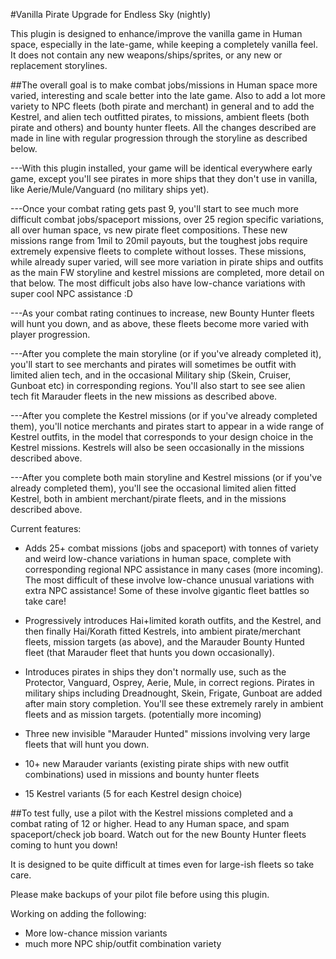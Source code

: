 #Vanilla Pirate Upgrade for Endless Sky (nightly)

This plugin is designed to enhance/improve the vanilla game in Human space, especially in the late-game, while keeping a completely vanilla feel. It does not contain any new weapons/ships/sprites, or any new or replacement storylines. 

##The overall goal is to make combat jobs/missions in Human space more varied, interesting and scale better into the late game. Also to add a lot more variety to NPC fleets (both pirate and merchant) in general and to add the Kestrel, and alien tech outfitted pirates, to missions, ambient fleets (both pirate and others) and bounty hunter fleets. All the changes described are made in line with regular progression through the storyline as described below.

---With this plugin installed, your game will be identical everywhere early game, except you'll see pirates in more ships that they don't use in vanilla, like Aerie/Mule/Vanguard (no military ships yet).

---Once your combat rating gets past 9, you'll start to see much more difficult combat jobs/spaceport missions, over 25 region specific variations, all over human space, vs new pirate fleet compositions. These new missions range from 1mil to 20mil payouts, but the toughest jobs require extremely expensive fleets to complete without losses. These missions, while already super varied, will see more variation in pirate ships and outfits as the main FW storyline and kestrel missions are completed, more detail on that below. The most difficult jobs also have low-chance variations with super cool NPC assistance :D

---As your combat rating continues to increase, new Bounty Hunter fleets will hunt you down, and as above, these fleets become more varied with player progression.

---After you complete the main storyline (or if you've already completed it), you'll start to see merchants and pirates will sometimes be outfit with limited alien tech, and in the occasional Military ship (Skein, Cruiser, Gunboat etc) in corresponding regions. You'll also start to see see alien tech fit Marauder fleets in the new missions as described above.

---After you complete the Kestrel missions (or if you've already completed them), you'll notice merchants and pirates start to appear in a wide range of Kestrel outfits, in the model that corresponds to your design choice in the Kestrel missions. Kestrels will also be seen occasionally in the missions described above.

---After you complete both main storyline and Kestrel missions (or if you've already completed them), you'll see the occasional limited alien fitted Kestrel, both in ambient merchant/pirate fleets, and in the missions described above.




Current features:

- Adds 25+ combat missions (jobs and spaceport) with tonnes of variety and weird low-chance variations in human space, complete with corresponding regional NPC assistance in many cases (more incoming). The most difficult of these involve low-chance unusual variations with extra NPC assistance! Some of these involve gigantic fleet battles so take care!

- Progressively introduces Hai+limited korath outfits, and the Kestrel, and then finally Hai/Korath fitted Kestrels, into ambient pirate/merchant fleets, mission targets (as above), and the Marauder Bounty Hunted fleet (that Marauder fleet that hunts you down occasionally).

- Introduces pirates in ships they don't normally use, such as the Protector, Vanguard, Osprey, Aerie, Mule, in correct regions. Pirates in military ships including Dreadnought, Skein, Frigate, Gunboat are added after main story completion. You'll see these extremely rarely in ambient fleets and as mission targets. (potentially more incoming)

- Three new invisible "Marauder Hunted" missions involving very large fleets that will hunt you down.

- 10+ new Marauder variants (existing pirate ships with new outfit combinations) used in missions and bounty hunter fleets

- 15 Kestrel variants (5 for each Kestrel design choice)



##To test fully, use a pilot with the Kestrel missions completed and a combat rating of 12 or higher. Head to any Human space, and spam spaceport/check job board. Watch out for the new Bounty Hunter fleets coming to hunt you down!

It is designed to be quite difficult at times even for large-ish fleets so take care.

Please make backups of your pilot file before using this plugin.



Working on adding the following:

- More low-chance mission variants
- much more NPC ship/outfit combination variety